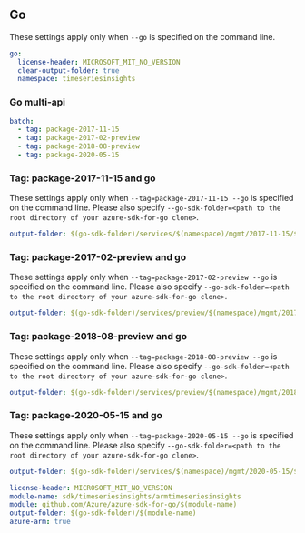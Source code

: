 ## Go

These settings apply only when `--go` is specified on the command line.

``` yaml $(go) && !$(track2)
go:
  license-header: MICROSOFT_MIT_NO_VERSION
  clear-output-folder: true
  namespace: timeseriesinsights
```

### Go multi-api

``` yaml $(go) && !$(track2) && $(multiapi)
batch:
  - tag: package-2017-11-15
  - tag: package-2017-02-preview
  - tag: package-2018-08-preview
  - tag: package-2020-05-15
```

### Tag: package-2017-11-15 and go

These settings apply only when `--tag=package-2017-11-15 --go` is specified on the command line.
Please also specify `--go-sdk-folder=<path to the root directory of your azure-sdk-for-go clone>`.

``` yaml $(tag)=='package-2017-11-15' && $(go)
output-folder: $(go-sdk-folder)/services/$(namespace)/mgmt/2017-11-15/$(namespace)
```

### Tag: package-2017-02-preview and go

These settings apply only when `--tag=package-2017-02-preview --go` is specified on the command line.
Please also specify `--go-sdk-folder=<path to the root directory of your azure-sdk-for-go clone>`.

``` yaml $(tag)=='package-2017-02-preview' && $(go)
output-folder: $(go-sdk-folder)/services/preview/$(namespace)/mgmt/2017-02-28-preview/$(namespace)
```

### Tag: package-2018-08-preview and go

These settings apply only when `--tag=package-2018-08-preview --go` is specified on the command line.
Please also specify `--go-sdk-folder=<path to the root directory of your azure-sdk-for-go clone>`.

``` yaml $(tag)=='package-2018-08-preview' && $(go)
output-folder: $(go-sdk-folder)/services/preview/$(namespace)/mgmt/2018-08-15-preview/$(namespace)
```

### Tag: package-2020-05-15 and go

These settings apply only when `--tag=package-2020-05-15 --go` is specified on the command line.
Please also specify `--go-sdk-folder=<path to the root directory of your azure-sdk-for-go clone>`.

``` yaml $(tag)=='package-2020-05-15' && $(go)
output-folder: $(go-sdk-folder)/services/$(namespace)/mgmt/2020-05-15/$(namespace)
```
```yaml $(go) && $(track2)
license-header: MICROSOFT_MIT_NO_VERSION
module-name: sdk/timeseriesinsights/armtimeseriesinsights
module: github.com/Azure/azure-sdk-for-go/$(module-name)
output-folder: $(go-sdk-folder)/$(module-name)
azure-arm: true
```

